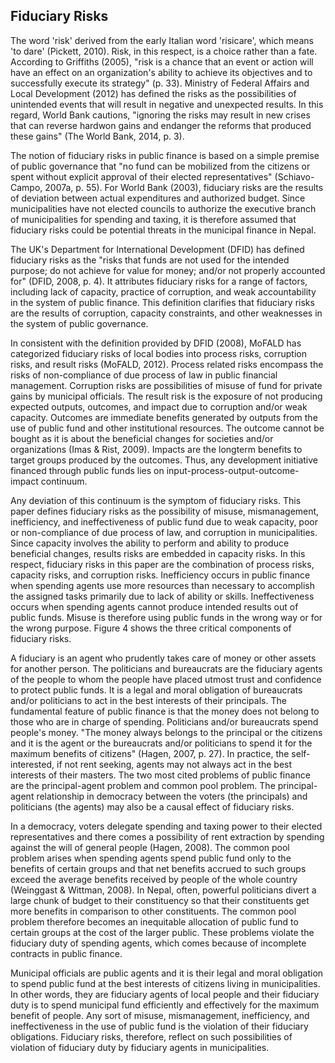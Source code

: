 ## Fiduciary Risks

The word 'risk' derived from the early Italian word 'risicare', which means 'to dare' (Pickett, 2010). Risk, in this respect, is a choice rather than a fate. According to Griffiths (2005), "risk is a chance that an event or action will have an effect on an organization's ability to achieve its objectives and to successfully execute its strategy" (p. 33). Ministry of Federal Affairs and Local Development (2012) has defined the risks as the possibilities of unintended events that will result in negative and unexpected results. In this regard, World Bank cautions, "ignoring the risks may result in new crises that can reverse hardwon gains and endanger the reforms that produced these gains" (The World Bank, 2014, p. 3).

The notion of fiduciary risks in public finance is based on a simple premise of public governance that "no fund can be mobilized from the citizens or spent without explicit approval of their elected representatives" (Schiavo-Campo, 2007a, p. 55). For World Bank (2003), fiduciary risks are the results of deviation between actual expenditures and authorized budget. Since municipalities have not elected councils to authorize the executive branch of municipalities for spending and taxing, it is therefore assumed that fiduciary risks could be potential threats in the municipal finance in Nepal.

The UK's Department for International Development (DFID) has defined fiduciary risks as the "risks that funds are not used for the intended purpose; do not achieve for value for money; and/or not properly accounted for" (DFID, 2008, p. 4). It attributes fiduciary risks for a range of factors, including lack of capacity, practice of corruption, and weak accountability in the system of public finance. This definition clarifies that fiduciary risks are the results of corruption, capacity constraints, and other weaknesses in the system of public governance.

In consistent with the definition provided by DFID (2008), MoFALD has categorized fiduciary risks of local bodies into process risks, corruption risks, and result risks (MoFALD, 2012). Process related risks encompass the risks of non-compliance of due process of law in public financial management. Corruption risks are possibilities of misuse of fund for private gains by municipal officials. The result risk is the exposure of not producing expected outputs, outcomes, and impact due to corruption and/or weak capacity. Outcomes are immediate benefits generated by outputs from the use of public fund and other institutional resources. The outcome cannot be bought as it is about the beneficial changes for societies and/or organizations (Imas & Rist, 2009). Impacts are the longterm benefits to target groups produced by the outcomes. Thus, any development initiative financed through public funds lies on input-process-output-outcome-impact continuum.

Any deviation of this continuum is the symptom of fiduciary risks. This paper defines fiduciary risks as the possibility of misuse, mismanagement, inefficiency, and ineffectiveness of public fund due to weak capacity, poor or non-compliance of due process of law, and corruption in municipalities. Since capacity involves the ability to perform and ability to produce beneficial changes, results risks are embedded in capacity risks. In this respect, fiduciary risks in this paper are the combination of process risks, capacity risks, and corruption risks. Inefficiency occurs in public finance when spending agents use more resources than necessary to accomplish the assigned tasks primarily due to lack of ability or skills. Ineffectiveness occurs when spending agents cannot produce intended results out of public funds. Misuse is therefore using public funds in the wrong way or for the wrong purpose. Figure 4 shows the three critical components of fiduciary risks.

A fiduciary is an agent who prudently takes care of money or other assets for another person. The politicians and bureaucrats are the fiduciary agents of the people to whom the people have placed utmost trust and confidence to protect public funds. It is a legal and moral obligation of bureaucrats and/or politicians to act in the best interests of their principals. The fundamental feature of public finance is that the money does not belong to those who are in charge of spending. Politicians and/or bureaucrats spend people's money. "The money always belongs to the principal or the citizens and it is the agent or the bureaucrats and/or politicians to spend it for the maximum benefits of citizens" (Hagen, 2007, p. 27). In practice, the self-interested, if not rent seeking, agents may not always act in the best interests of their masters. The two most cited problems of public finance are the principal-agent problem and common pool problem. The principal-agent relationship in democracy between the voters (the principals) and politicians (the agents) may also be a causal effect of fiduciary risks.

In a democracy, voters delegate spending and taxing power to their elected representatives and there comes a possibility of rent extraction by spending against the will of general people (Hagen, 2008). The common pool problem arises when spending agents spend public fund only to the benefits of certain groups and that net benefits accrued to such groups exceed the average benefits received by people of the whole country (Weinggast & Wittman, 2008). In Nepal, often, powerful politicians divert a large chunk of budget to their constituency so that their constituents get more benefits in comparison to other constituents. The common pool problem therefore becomes an inequitable allocation of public fund to certain groups at the cost of the larger public. These problems violate the fiduciary duty of spending agents, which comes because of incomplete contracts in public finance.

Municipal officials are public agents and it is their legal and moral obligation to spend public fund at the best interests of citizens living in municipalities. In other words, they are fiduciary agents of local people and their fiduciary duty is to spend municipal fund efficiently and effectively for the maximum benefit of people. Any sort of misuse, mismanagement, inefficiency, and ineffectiveness in the use of public fund is the violation of their fiduciary obligations. Fiduciary risks, therefore, reflect on such possibilities of violation of fiduciary duty by fiduciary agents in municipalities.
